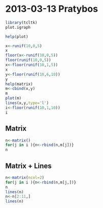 2013-03-13 Pratybos
===================

```r
library(tcltk)
plot.igraph
```

```r
help(plot)
```

```r
x<-runif(10,0,5)
x
floor(x<-runif(10,0,5))
floor(runif(10,0,5))
x<-floor(runif(10,1,5))
x
y<-floor(runif(10,6,10))
y
help(matrix)
m<-cbind(x,y)
m
plot(m)
lines(x,y,type='l')
i<-floor(runif(10,1,10))
i
```
## Matrix
```r
n<-matrix()
for(j in i ){n<-rbind(n,m[j])}
n
```
## Matrix + Lines
```r
n<-matrix(ncol=2)
for(j in i ){n<-rbind(n,m[j,])}
n
lines(n)
n<-n[2:11,]
lines(n)
```
